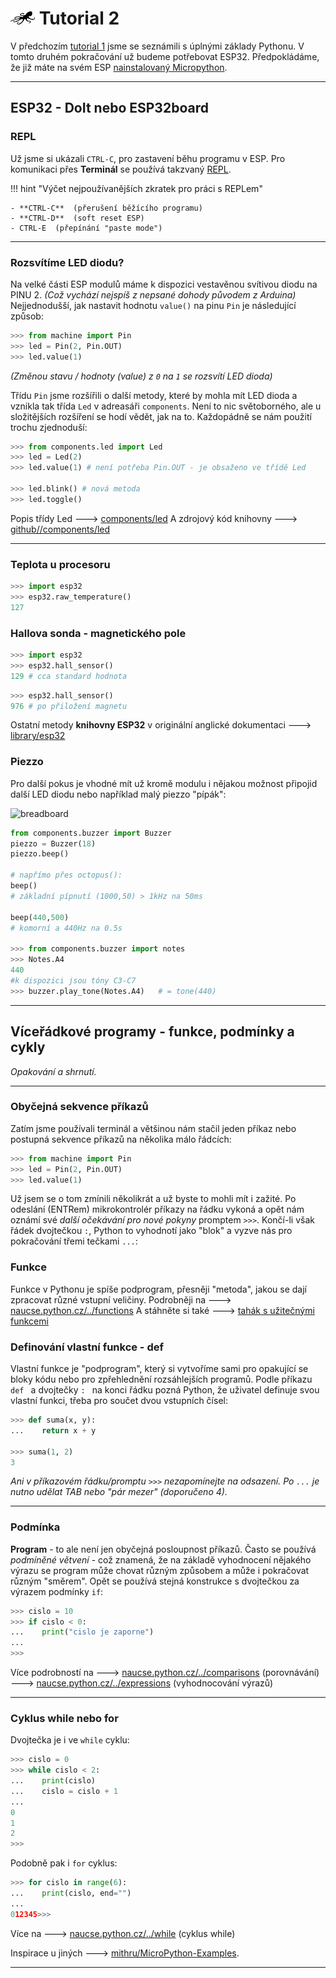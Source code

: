 # ![logo](img/logo_small.png) Tutorial 2

V předchozím [tutorial 1](/tutorial1-python) jsme se seznámili s úplnými základy Pythonu. V tomto druhém pokračování už budeme potřebovat ESP32. Předpokládáme, že již máte na svém ESP [nainstalovaný Micropython](/install).

---
## ESP32 - DoIt nebo ESP32board

### REPL

Už jsme si ukázali `CTRL-C`, pro zastavení běhu programu v ESP. Pro komunikaci přes **Terminál** se používá takzvaný [REPL](/repl).

!!! hint "Výčet nejpoužívanějších zkratek pro práci s REPLem"

    - **CTRL-C**  (přerušení běžícího programu)
    - **CTRL-D**  (soft reset ESP)
    - CTRL-E  (přepínání "paste mode")


---

### Rozsvítíme LED diodu?

Na velké části ESP modulů máme k dispozici vestavěnou svítivou diodu na PINU 2. *(Což vychází nejspíš z nepsané dohody původem z Arduina)* Nejjednodušší, jak nastavit hodnotu `value()` na pinu `Pin` je následující způsob:

```python
>>> from machine import Pin
>>> led = Pin(2, Pin.OUT)
>>> led.value(1)
```

*(Změnou stavu / hodnoty (value) z `0` na `1` se rozsvítí LED dioda)*

Třídu `Pin` jsme rozšířili o další metody, které by mohla mít LED dioda a vznikla tak třída `Led` v adreasáři `components`. Není to nic světoborného, ale u složitějších rozšíření se hodí vědět, jak na to. Každopádně se nám použití trochu zjednoduší:

```python
>>> from components.led import Led
>>> led = Led(2)
>>> led.value(1) # není potřeba Pin.OUT - je obsaženo ve třídě Led

>>> led.blink() # nová metoda
>>> led.toggle()
```

Popis třídy Led 🡒 [components/led](/basicdoc/#led)
A zdrojový kód knihovny 🡒 [github//components/led](https://github.com/octopusengine/octopuslab/blob/master/esp32-micropython/components/led/__init__.py)

--- 

### Teplota u procesoru
```python
>>> import esp32
>>> esp32.raw_temperature()
127
```

### Hallova sonda - magnetického pole
```python
>>> import esp32
>>> esp32.hall_sensor()
129 # cca standard hodnota
```

```python
>>> esp32.hall_sensor() 
976 # po přiložení magnetu 
```

Ostatní metody **knihovny ESP32** v originální anglické dokumentaci 🡒 [library/esp32](https://docs.micropython.org/en/latest/library/esp32.html)

### Piezzo

Pro další pokus je vhodné mít už kromě modulu i nějakou možnost připojid další LED diodu nebo například malý piezzo "pípák":

![breadboard](https://www.octopuslab.cz/wp-content/uploads/2019/08/Sn%C3%ADmek-obrazovky-22-768x525.png)

```python
from components.buzzer import Buzzer
piezzo = Buzzer(18)
piezzo.beep()
 
# napřímo přes octopus():
beep()                   
# základní pípnutí (1000,50) > 1kHz na 50ms

beep(440,500)            
# komorní a 440Hz na 0.5s 

>>> from components.buzzer import notes 
>>> Notes.A4                
440    
#k dispozici jsou tóny C3-C7 
>>> buzzer.play_tone(Notes.A4)   # = tone(440) 
```

---


## Víceřádkové programy - funkce, podmínky a cykly

*Opakování a shrnutí.*

---

### Obyčejná sekvence příkazů

Zatím jsme používali terminál a většinou nám stačil jeden příkaz nebo postupná sekvence příkazů na několika málo řádcích: 

```python
>>> from machine import Pin
>>> led = Pin(2, Pin.OUT)
>>> led.value(1)
```

Už jsem se o tom zmínili několikrát a už byste to mohli mít i zažité. Po odeslání (ENTRem) mikrokontrolér příkazy na řádku vykoná 
a opět nám oznámí své *další očekávání pro nové pokyny* promptem `>>>`.
Končí-li však řádek dvojtečkou `:`, Python to vyhodnotí jako "blok" a vyzve nás pro pokračování třemi tečkami `...`:

### Funkce

Funkce v Pythonu je spíše podprogram, přesněji "metoda", jakou se dají zpracovat různé vstupní veličiny.
Podrobněji na 🡒 [naucse.python.cz/../functions](https://naucse.python.cz/course/pyladies/beginners/functions/)
A stáhněte si také 🡒 [tahák s užitečnými funkcemi](https://pyvec.github.io/cheatsheets/basic-functions/basic-functions-cs.pdf)

### Definování vlastní funkce - def

Vlastní funkce je "podprogram", který si vytvoříme sami pro opakující se bloky kódu nebo pro zpřehlednění rozsáhlejších programů.
Podle příkazu  `def ` a dvojtečky `: ` na konci řádku pozná Python, že uživatel definuje svou vlastní funkci, třeba pro součet dvou vstupních čísel:

```python
>>> def suma(x, y):
...    return x + y

>>> suma(1, 2)
3
```

*Ani v příkazovém řádku/promptu `>>>` nezapomínejte na odsazení. Po `...` je nutno udělat TAB nebo "pár mezer" (doporučeno 4).*

---

### Podmínka
**Program** - to ale není jen obyčejná posloupnost příkazů. Často se používá *podmíněné větvení* - což znamená, že na základě vyhodnocení nějakého výrazu se program může chovat různým způsobem a může i pokračovat různým "směrem".
Opět se používá stejná konstrukce s dvojtečkou za výrazem podmínky `if`:
```python
>>> cislo = 10
>>> if cislo < 0:
...    print("cislo je zaporne")
...
>>>
```

Více podrobností na 🡒 [naucse.python.cz/../comparisons](https://naucse.python.cz/course/pyladies/beginners/comparisons/) (porovnávání)
 🡒 [naucse.python.cz/../expressions](https://naucse.python.cz/course/pyladies/beginners/expressions/) (vyhodnocování výrazů)

---

### Cyklus while nebo for

Dvojtečka je i ve `while` cyklu:

```python
>>> cislo = 0
>>> while cislo < 2:
...    print(cislo)
...    cislo = cislo + 1
...
0
1
2
>>>
```

Podobně pak i `for` cyklus:
```python
>>> for cislo in range(6):
...    print(cislo, end="")
...
012345>>>
```

Více na 🡒 [naucse.python.cz/../while](https://naucse.python.cz/course/pyladies/beginners/while/) (cyklus while)

Inspirace u jiných 🡒 [mithru/MicroPython-Examples](https://github.com/mithru/MicroPython-Examples).

---